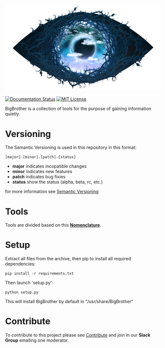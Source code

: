 <p align="center"><img alt="BigBrothe is watching you" src="docs/logo.jpg" /></p> 

[![Documentation Status](https://readthedocs.org/projects/bigbrother/badge/?version=latest)](http://bigbrother.readthedocs.io/en/latest/?badge=latest)
[![MIT License](LICENSE)](https://img.shields.io/badge/license-MIT-000000.svg)

BigBrother is a collection of tools for the purpose of gaining information quietly.

# Versioning
The Semantic Versioning is used in this repository in this format:

	[major].[minor].[patch]-{status}

* **major** indicates incopatible changes
* **minor** indicates new features
* **patch** indicates bug fixies
* **status** show the status (alpha, beta, rc, etc.)

for more information see [Semantic Versioning](http://semver.org/)

# Tools
Tools are divided based on this [**Nomenclature**](docs/nomenclature.md).

# Setup
Extract all files from the archive, then pip to install all required dependencies:

	pip install -r requirements.txt

Then launch 'setup.py':

	python setup.py

This will install BigBrother by default in "/usr/share/BigBrother"

# Contribute
To contribute to this project please see [Contribute](docs/CONTRIBUTING.md) and join in our **Slack Group** emailing one moderator.
